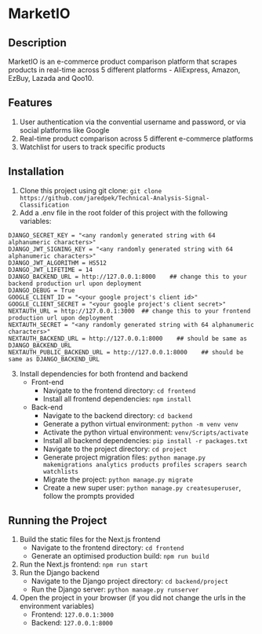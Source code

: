 # MarketIO

## Description
MarketIO is an e-commerce product comparison platform that scrapes products in real-time across 5 different platforms - AliExpress, Amazon, EzBuy, Lazada and Qoo10.

## Features
1. User authentication via the convential username and password, or via social platforms like Google
2. Real-time product comparison across 5 different e-commerce platforms
3. Watchlist for users to track specific products

## Installation
1. Clone this project using git clone: ````git clone https://github.com/jaredpek/Technical-Analysis-Signal-Classification````
2. Add a .env file in the root folder of this project with the following variables:
````
DJANGO_SECRET_KEY = "<any randomly generated string with 64 alphanumeric characters>"
DJANGO_JWT_SIGNING_KEY = "<any randomly generated string with 64 alphanumeric characters>"
DJANGO_JWT_ALGORITHM = HS512
DJANGO_JWT_LIFETIME = 14
DJANGO_BACKEND_URL = http://127.0.0.1:8000    ## change this to your backend production url upon deployment
DJANGO_DEBUG = True
GOOGLE_CLIENT_ID = "<your google project's client id>"
GOOGLE_CLIENT_SECRET = "<your google project's client secret>"
NEXTAUTH_URL = http://127.0.0.1:3000  ## change this to your frontend production url upon deployment
NEXTAUTH_SECRET = "<any randomly generated string with 64 alphanumeric characters>"
NEXTAUTH_BACKEND_URL = http://127.0.0.1:8000    ## should be same as DJANGO_BACKEND_URL
NEXTAUTH_PUBLIC_BACKEND_URL = http://127.0.0.1:8000    ## should be same as DJANGO_BACKEND_URL
````
3. Install dependencies for both frontend and backend
    - Front-end
        - Navigate to the frontend directory: ````cd frontend````
        - Install all frontend dependencies: ````npm install````
    - Back-end
        - Navigate to the backend directory: ````cd backend````
        - Generate a python virtual environment: ````python -m venv venv````
        - Activate the python virtual environment: ````venv/Scripts/activate````
        - Install all backend dependencies: ````pip install -r packages.txt````
        - Navigate to the project directory: ````cd project````
        - Generate project migration files: ````python manage.py makemigrations analytics products profiles scrapers search watchlists````
        - Migrate the project: ````python manage.py migrate````
        - Create a new super user: ````python manage.py createsuperuser````, follow the prompts provided

## Running the Project
1. Build the static files for the Next.js frontend
    - Navigate to the frontend directory: ````cd frontend````
    - Generate an optimised production build: ````npm run build````
2. Run the Next.js frontend: ````npm run start````
3. Run the Django backend
    - Navigate to the Django project directory: ````cd backend/project````
    - Run the Django server: ````python manage.py runserver````
4. Open the project in your browser (if you did not change the urls in the environment variables)
    - Frontend: ````127.0.0.1:3000````
    - Backend: ````127.0.0.1:8000````
